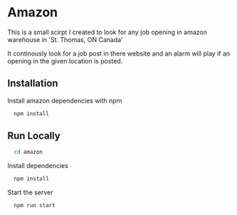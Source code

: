 
# Amazon

This is a small scirpt I created to look for any job opening in amazon warehouse in 'St. Thomas, ON Canada'

It continously look for a job post in there website and an alarm will play if an opening in the given location is posted.



## Installation

Install amazon dependencies with npm

```bash
  npm install 
```
    
## Run Locally



```bash
  cd amazon
```

Install dependencies

```bash
  npm install
```

Start the server

```bash
  npm run start
```

